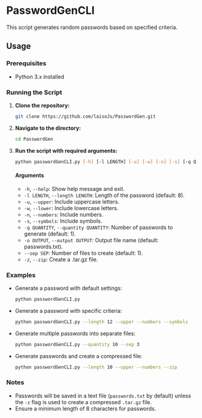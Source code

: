 # PasswordGenCLI

This script generates random passwords based on specified criteria.

## Usage

### Prerequisites
- Python 3.x installed

### Running the Script

1. **Clone the repository:**
    ```bash
    git clone https://github.com/laisoJs/PasswordGen.git
    ```

2. **Navigate to the directory:**
    ```bash
    cd PasswordGen
    ```

3. **Run the script with required arguments:**
    ```bash
    python passwordGenCLI.py [-h] [-l LENGTH] [-u] [-w] [-n] [-s] [-q QUANTITY] [-o OUTPUT] [--sep SEP] [-z]
    ```
    #### Arguments
    - `-h`, `--help`: Show help message and exit.
    - `-l LENGTH`, `--length LENGTH`: Length of the password (default: 8).
    - `-u`, `--upper`: Include uppercase letters.
    - `-w`, `--lower`: Include lowercase letters.
    - `-n`, `--numbers`: Include numbers.
    - `-s`, `--symbols`: Include symbols.
    - `-q QUANTITY`, `--quantity QUANTITY`: Number of passwords to generate (default: 1).
    - `-o OUTPUT`, `--output OUTPUT`: Output file name (default: passwords.txt).
    - `--sep SEP`: Number of files to create (default: 1).
    - `-z`, `--zip`: Create a .tar.gz file.

### Examples

- Generate a password with default settings:
    ```bash
    python passwordGenCLI.py
    ```

- Generate a password with specific criteria:
    ```bash
    python passwordGenCLI.py --length 12 --upper --numbers --symbols
    ```

- Generate multiple passwords into separate files:
    ```bash
    python passwordGenCLI.py --quantity 10 --sep 3
    ```

- Generate passwords and create a compressed file:
    ```bash
    python passwordGenCLI.py --length 10 --upper --numbers --zip
    ```

### Notes

- Passwords will be saved in a text file (`passwords.txt` by default) unless the `-z` flag is used to create a compressed `.tar.gz` file.
- Ensure a minimum length of 8 characters for passwords.
